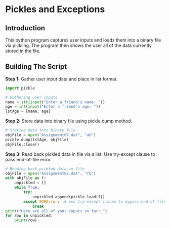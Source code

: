 # Pickles and Exceptions
## Introduction
This python program captures user inputs and loads them into a binary file via pickling. The program then shows the user all of the data currently stored in the file. 
## Building The Script
**Step 1:** Gather user input data and place in list format.
```python
import pickle

# Gathering user inputs
name = str(input("Enter a friend's name: "))
age = int(input("Enter a friend's age: "))
lstAge = [name, age]
```

**Step 2:** Store data into binary file using pickle.dump method.
```python
# Storing data into binary file
objFile = open("Assignment07.dat", "ab")
pickle.dump(lstAge, objFile)
objFile.close()
```

**Step 3:** Read back pickled data in file via a list. Use try-except clause to pass end-of-file error.
```python
# Reading back pickled data in file
objFile = open("Assignment07.dat", "rb")
with objFile as f:
    unpickled = []
    while True:
        try:
            unpickled.append(pickle.load(f))
        except EOFError:  # use try-except clause to bypass end-of-file error
            break
print("Here are all of your inputs so far: ")
for row in unpickled:
    print(row)
```
